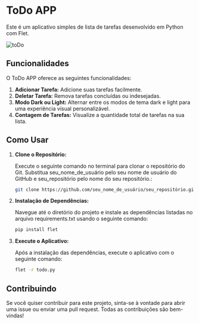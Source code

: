 # ToDo APP

Este é um aplicativo simples de lista de tarefas desenvolvido em Python com Flet.

![toDo](https://github.com/ksantanac/ToDo-App/issues/1#issue-2286825406)

## Funcionalidades

O ToDo APP oferece as seguintes funcionalidades:

1. **Adicionar Tarefa:** Adicione suas tarefas facilmente.
2. **Deletar Tarefa:** Remova tarefas concluídas ou indesejadas.
3. **Modo Dark ou Light:** Alternar entre os modos de tema dark e light para uma experiência visual personalizável.
4. **Contagem de Tarefas:** Visualize a quantidade total de tarefas na sua lista.

## Como Usar

1. **Clone o Repositório:**

   Execute o seguinte comando no terminal para clonar o repositório do Git. Substitua seu_nome_de_usuário pelo seu nome de usuário do GitHub e seu_repositório pelo nome do seu repositório.:

   ```bash
   git clone https://github.com/seu_nome_de_usuário/seu_repositório.git
2. **Instalação de Dependências:**

   Navegue até o diretório do projeto e instale as dependências listadas no arquivo requirements.txt usando o seguinte comando:

   ```bash
   pip install flet
3. **Execute o Aplicativo:**

   Após a instalação das dependências, execute o aplicativo com o seguinte comando:

   ```bash
   flet -r todo.py
## Contribuindo

Se você quiser contribuir para este projeto, sinta-se à vontade para abrir uma issue ou enviar uma pull request. Todas as contribuições são bem-vindas!